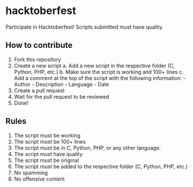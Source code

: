 # hacktoberfest
Participate in Hacktoberfest! Scripts submitted must have quality.

## How to contribute
1. Fork this repository
2. Create a new script
    a. Add a new script in the respective folder (C, Python, PHP, etc.)
    b. Make sure the script is working and 100+ lines
    c. Add a comment at the top of the script with the following information:
        - Author
        - Description
        - Language
        - Date
3. Create a pull request
4. Wait for the pull request to be reviewed
5. Done!


## Rules
1. The script must be working
2. The script must be 100+ lines
3. The script must be in C, Python, PHP, or any other language.
4. The script must have quality
5. The script must be original
6. The script must be added to the respective folder (C, Python, PHP, etc.)
7. No spamming
8. No offensive content
